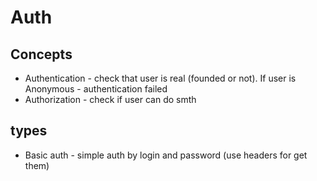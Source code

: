 # Auth


## Concepts
<ul>
    <li>
        Authentication - check that user is real (founded or not). If user is Anonymous - authentication failed
    </li>
    <li>
        Authorization - check if user can do smth
    </li>
</ul>


## types
<ul>
    <li>
        Basic auth - simple auth by login and password (use headers for get them)
    </li>
</ul>